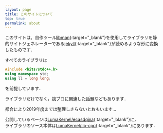 ```yaml
---
layout: page
title: このサイトについて
top: true
permalink: about
---
```


このサイトは，自作ツール[libman](https://github.com/LumaKernel/lib-manager){:target="_blank"}を使用してライブラリを静的サイトジェネレーターである[jekyll](https://github.com/jekyll/jekyll){:target="_blank"}が読めるような形に変換したものです．

すべてのライブラリは

```cpp
#include <bits/stdc++.h>
using namespace std;
using ll = long long;
```

を前提しています．

ライブラリだけでなく，競プロに関連した話題などもあります．

都合により2019年度までは整理しきらないとおもいます…

公開しているページは[LumaKernel/ecasdqina](https://github.com/LumaKernel/ecasdqina){:target="_blank"}に，  
ライブラリのソース本体は[LumaKernel/lib-cpp](https://github.com/LumaKernel/lib-cpp){:target="_blank"}にあります．
